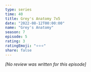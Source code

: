 ```yaml
---
type: series
time: 40
title: Grey's Anatomy 7x5
date: "2022-08-12T00:00:00"
name: "Grey's Anatomy"
season: 7
episode: 5
rating: 3
ratingEmoji: "⭐️⭐️⭐️"
share: false
---
```


*[No review was written for this episode]*